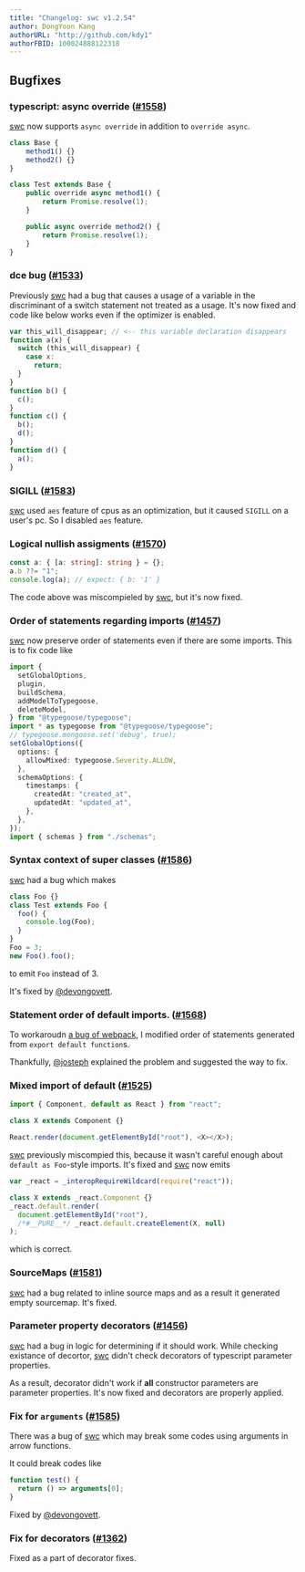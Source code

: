 ```yaml
---
title: "Changelog: swc v1.2.54"
author: DongYoon Kang
authorURL: "http://github.com/kdy1"
authorFBID: 100024888122318
---
```


## Bugfixes

### typescript: async override ([#1558](https://github.com/swc-project/swc/issues/1558))

[swc][] now supports `async override` in addition to `override async`.

```ts
class Base {
    method1() {}
    method2() {}
}

class Test extends Base {
    public override async method1() {
        return Promise.resolve(1);
    }

    public async override method2() {
        return Promise.resolve(1);
    }
}
```

### dce bug ([#1533](https://github.com/swc-project/swc/issues/1533))

Previously [swc][] had a bug that causes a usage of a variable in the discriminant of a switch statement not treated as a usage.
It's now fixed and code like below works even if the optimizer is enabled.

```js
var this_will_disappear; // <-- this variable declaration disappears
function a(x) {
  switch (this_will_disappear) {
    case x:
      return;
  }
}
function b() {
  c();
}
function c() {
  b();
  d();
}
function d() {
  a();
}
```

### SIGILL ([#1583](https://github.com/swc-project/swc/issues/1583))

[swc][] used `aes` feature of cpus as an optimization, but it caused `SIGILL` on a user's pc.
So I disabled `aes` feature.

### Logical nullish assigments ([#1570](https://github.com/swc-project/swc/issues/1570))

```ts
const a: { [a: string]: string } = {};
a.b ??= "1";
console.log(a); // expect: { b: '1' }
```

The code above was miscompieled by [swc][], but it's now fixed.

### Order of statements regarding imports ([#1457](https://github.com/swc-project/swc/issues/1457))

[swc][] now preserve order of statements even if there are some imports.
This is to fix code like

```ts
import {
  setGlobalOptions,
  plugin,
  buildSchema,
  addModelToTypegoose,
  deleteModel,
} from "@typegoose/typegoose";
import * as typegoose from "@typegoose/typegoose";
// typegoose.mongoose.set('debug', true);
setGlobalOptions({
  options: {
    allowMixed: typegoose.Severity.ALLOW,
  },
  schemaOptions: {
    timestamps: {
      createdAt: "created_at",
      updatedAt: "updated_at",
    },
  },
});
import { schemas } from "./schemas";
```

### Syntax context of super classes ([#1586](https://github.com/swc-project/swc/pull/1586))

[swc][] had a bug which makes

```ts
class Foo {}
class Test extends Foo {
  foo() {
    console.log(Foo);
  }
}
Foo = 3;
new Foo().foo();
```

to emit `Foo` instead of 3.

It's fixed by [@devongovett](https://github.com/devongovett).

### Statement order of default imports. ([#1568](https://github.com/swc-project/swc/issues/1568))

To workaroudn [a bug of webpack](https://github.com/webpack/webpack/issues/7767), I modified order of statements generated from `export default function`s.

Thankfully, [@josteph](https://github.com/josteph) explained the problem and suggested the way to fix.

### Mixed import of default ([#1525](https://github.com/swc-project/swc/issues/1525))

```ts
import { Component, default as React } from "react";

class X extends Component {}

React.render(document.getElementById("root"), <X></X>);
```

[swc][] previously miscompied this, because it wasn't careful enough about `default as Foo`-style imports.
It's fixed and [swc][] now emits

```js
var _react = _interopRequireWildcard(require("react"));

class X extends _react.Component {}
_react.default.render(
  document.getElementById("root"),
  /*#__PURE__*/ _react.default.createElement(X, null)
);
```

which is correct.

### SourceMaps ([#1581](https://github.com/swc-project/swc/issues/1581))

[swc][] had a bug related to inline source maps and as a result it generated empty sourcemap.
It's fixed.

### Parameter property decorators ([#1456](https://github.com/swc-project/swc/issues/1456))

[swc][] had a bug in logic for determining if it should work.
While checking existance of decortor, [swc][] didn't check decorators of typescript parameter properties.

As a result, decorator didn't work if **all** constructor parameters are parameter properties.
It's now fixed and decorators are properly applied.

### Fix for `arguments` ([#1585](https://github.com/swc-project/swc/pull/1585))

There was a bug of [swc][] which may break some codes using arguments in arrow functions.

It could break codes like

```js
function test() {
  return () => arguments[0];
}
```

Fixed by [@devongovett](https://github.com/devongovett).

### Fix for decorators ([#1362](https://github.com/swc-project/swc/issues/1362))

Fixed as a part of decorator fixes.

[swc]: https://swc.rs
